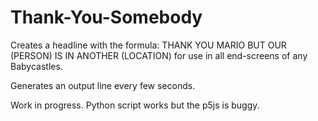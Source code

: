 # Thank-You-Somebody

Creates a headline with the formula:
THANK YOU MARIO BUT OUR (PERSON) IS IN ANOTHER (LOCATION)
for use in all end-screens of any Babycastles.

Generates an output line every few seconds.


Work in progress. Python script works but the p5js is buggy.

